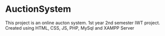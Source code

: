 # AuctionSystem
This project is an online aucton system. 1st year 2nd semester IWT project. Created using HTML, CSS, JS, PHP, MySql and XAMPP Server
